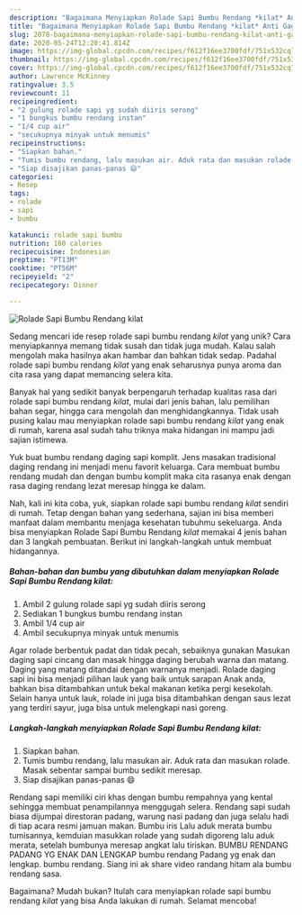 ```yaml
---
description: "Bagaimana Menyiapkan Rolade Sapi Bumbu Rendang *kilat* Anti Gagal"
title: "Bagaimana Menyiapkan Rolade Sapi Bumbu Rendang *kilat* Anti Gagal"
slug: 2078-bagaimana-menyiapkan-rolade-sapi-bumbu-rendang-kilat-anti-gagal
date: 2020-05-24T12:20:41.814Z
image: https://img-global.cpcdn.com/recipes/f612f16ee3700fdf/751x532cq70/rolade-sapi-bumbu-rendang-kilat-foto-resep-utama.jpg
thumbnail: https://img-global.cpcdn.com/recipes/f612f16ee3700fdf/751x532cq70/rolade-sapi-bumbu-rendang-kilat-foto-resep-utama.jpg
cover: https://img-global.cpcdn.com/recipes/f612f16ee3700fdf/751x532cq70/rolade-sapi-bumbu-rendang-kilat-foto-resep-utama.jpg
author: Lawrence McKinney
ratingvalue: 3.5
reviewcount: 11
recipeingredient:
- "2 gulung rolade sapi yg sudah diiris serong"
- "1 bungkus bumbu rendang instan"
- "1/4 cup air"
- "secukupnya minyak untuk menumis"
recipeinstructions:
- "Siapkan bahan."
- "Tumis bumbu rendang, lalu masukan air. Aduk rata dan masukan rolade. Masak sebentar sampai bumbu sedikit meresap."
- "Siap disajikan panas-panas 😄"
categories:
- Resep
tags:
- rolade
- sapi
- bumbu

katakunci: rolade sapi bumbu 
nutrition: 160 calories
recipecuisine: Indonesian
preptime: "PT13M"
cooktime: "PT56M"
recipeyield: "2"
recipecategory: Dinner

---
```



![Rolade Sapi Bumbu Rendang *kilat*](https://img-global.cpcdn.com/recipes/f612f16ee3700fdf/751x532cq70/rolade-sapi-bumbu-rendang-kilat-foto-resep-utama.jpg)

Sedang mencari ide resep rolade sapi bumbu rendang *kilat* yang unik? Cara menyiapkannya memang tidak susah dan tidak juga mudah. Kalau salah mengolah maka hasilnya akan hambar dan bahkan tidak sedap. Padahal rolade sapi bumbu rendang *kilat* yang enak seharusnya punya aroma dan cita rasa yang dapat memancing selera kita.

Banyak hal yang sedikit banyak berpengaruh terhadap kualitas rasa dari rolade sapi bumbu rendang *kilat*, mulai dari jenis bahan, lalu pemilihan bahan segar, hingga cara mengolah dan menghidangkannya. Tidak usah pusing kalau mau menyiapkan rolade sapi bumbu rendang *kilat* yang enak di rumah, karena asal sudah tahu triknya maka hidangan ini mampu jadi sajian istimewa.

Yuk buat bumbu rendang daging sapi komplit. Jens masakan tradisional daging rendang ini menjadi menu favorit keluarga. Cara membuat bumbu rendang mudah dan dengan bumbu komplit maka cita rasanya enak dengan rasa daging rendang lezat meresap hingga ke dalam.


Nah, kali ini kita coba, yuk, siapkan rolade sapi bumbu rendang *kilat* sendiri di rumah. Tetap dengan bahan yang sederhana, sajian ini bisa memberi manfaat dalam membantu menjaga kesehatan tubuhmu sekeluarga. Anda bisa menyiapkan Rolade Sapi Bumbu Rendang *kilat* memakai 4 jenis bahan dan 3 langkah pembuatan. Berikut ini langkah-langkah untuk membuat hidangannya.

<!--inarticleads1-->

##### Bahan-bahan dan bumbu yang dibutuhkan dalam menyiapkan Rolade Sapi Bumbu Rendang *kilat*:

1. Ambil 2 gulung rolade sapi yg sudah diiris serong
1. Sediakan 1 bungkus bumbu rendang instan
1. Ambil 1/4 cup air
1. Ambil secukupnya minyak untuk menumis


Agar rolade berbentuk padat dan tidak pecah, sebaiknya gunakan Masukan daging sapi cincang dan masak hingga daging berubah warna dan matang. Daging yang matang ditandai dengan warnanya menjadi. Rolade daging sapi ini bisa menjadi pilihan lauk yang baik untuk sarapan Anak anda, bahkan bisa ditambahkan untuk bekal makanan ketika pergi kesekolah. Selain hanya untuk lauk, rolade ini juga bisa ditambahkan dengan saus lezat yang terdiri sayur, juga bisa untuk melengkapi nasi goreng. 

<!--inarticleads2-->

##### Langkah-langkah menyiapkan Rolade Sapi Bumbu Rendang *kilat*:

1. Siapkan bahan.
1. Tumis bumbu rendang, lalu masukan air. Aduk rata dan masukan rolade. Masak sebentar sampai bumbu sedikit meresap.
1. Siap disajikan panas-panas 😄


Rendang sapi memiliki ciri khas dengan bumbu rempahnya yang kental sehingga membuat penampilannya menggugah selera. Rendang sapi sudah biasa dijumpai direstoran padang, warung nasi padang dan juga selalu hadi di tiap acara resmi jamuan makan. Bumbu iris Lalu aduk merata bumbu tumisannya, kemduian masukkan rolade yang sudah digoreng lalu aduk merata, setelah bumbunya meresap angkat lalu tiriskan. BUMBU RENDANG PADANG YG ENAK DAN LENGKAP bumbu rendang Padang yg enak dan lengkap. bumbu rendang. Siang ini ak share video randang hitam ala bumbu rendang sasa. 

Bagaimana? Mudah bukan? Itulah cara menyiapkan rolade sapi bumbu rendang *kilat* yang bisa Anda lakukan di rumah. Selamat mencoba!
